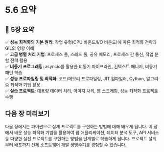 # 5.6 요약

## 📌 5장 요약
✅ **성능 최적화의 기본 원리**: 작업 유형(CPU 바운드/I/O 바운드)에 따른 최적화 전략과 GIL의 영향 이해  
✅ **고급 병렬 처리 기법**: 프로세스 풀, 스레드 풀, 공유 메모리, 프로세스 간 통신, 작업 분할 전략 활용  
✅ **비동기 프로그래밍**: asyncio를 활용한 비동기 파이프라인, 컨텍스트 매니저, 비동기 패턴 학습  
✅ **성능 프로파일링 및 최적화**: 코드/메모리 프로파일링, JIT 컴파일러, Cython, 알고리즘 최적화 기법 활용  
✅ **실습 프로젝트**: 대용량 데이터 처리, 이미지 처리, 웹 스크래핑, 성능 최적화 프로젝트 수행

## 다음 장 미리보기
다음 장에서는 파이썬으로 실제 프로젝트를 구현하는 방법에 대해 배우게 됩니다. 이 장에서 배운 성능 최적화 기법을 활용하여 웹 애플리케이션, 데이터 분석 도구, API 서비스 등 다양한 실전 프로젝트를 구현하는 방법을 단계별로 학습하게 됩니다. 프로젝트 설계부터 배포까지 전체 소프트웨어 개발 생명주기를 경험할 수 있습니다. 